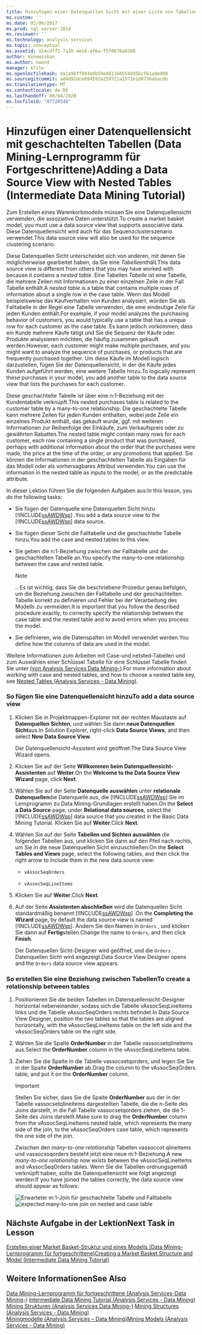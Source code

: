 ```yaml
---
title: Hinzufügen einer Datenquellen Sicht mit einer Liste von Tabellen (Data Mining-Lernprogramm für Fortgeschrittene) | Microsoft-Dokumentation
ms.custom: ''
ms.date: 03/06/2017
ms.prod: sql-server-2014
ms.reviewer: ''
ms.technology: analysis-services
ms.topic: conceptual
ms.assetid: a14cd7f1-7a10-4ec6-af6a-f5f0676a0308
author: minewiskan
ms.author: owend
manager: kfile
ms.openlocfilehash: da1a9bff093e0b59e9d1166554d95bcf61aded08
ms.sourcegitcommit: ad4d92dce894592a259721a1571b1d8736abacdb
ms.translationtype: MT
ms.contentlocale: de-DE
ms.lasthandoff: 08/04/2020
ms.locfileid: "87720548"
---
```

# <a name="adding-a-data-source-view-with-nested-tables-intermediate-data-mining-tutorial"></a><span data-ttu-id="51216-102">Hinzufügen einer Datenquellensicht mit geschachtelten Tabellen (Data Mining-Lernprogramm für Fortgeschrittene)</span><span class="sxs-lookup"><span data-stu-id="51216-102">Adding a Data Source View with Nested Tables (Intermediate Data Mining Tutorial)</span></span>
  <span data-ttu-id="51216-103">Zum Erstellen eines Warenkorbmodells müssen Sie eine Datenquellensicht verwenden, die assoziative Daten unterstützt.</span><span class="sxs-lookup"><span data-stu-id="51216-103">To create a market basket model, you must use a data source view that supports associative data.</span></span> <span data-ttu-id="51216-104">Diese Datenquellensicht wird auch für das Sequenzclusterszenario verwendet.</span><span class="sxs-lookup"><span data-stu-id="51216-104">This data source view will also be used for the sequence clustering scenario.</span></span>  
  
 <span data-ttu-id="51216-105">Diese Datenquellen Sicht unterscheidet sich von anderen, mit denen Sie möglicherweise gearbeitet haben, da Sie eine *Tabelle*enthält.</span><span class="sxs-lookup"><span data-stu-id="51216-105">This data source view is different from others that you may have worked with because it contains a *nested table*.</span></span> <span data-ttu-id="51216-106">Eine Tabellen *Tabelle* ist eine Tabelle, die mehrere Zeilen mit Informationen zu einer einzelnen Zeile in der Fall Tabelle enthält.</span><span class="sxs-lookup"><span data-stu-id="51216-106">A *nested table* is a table that contains multiple rows of information about a single row in the case table.</span></span> <span data-ttu-id="51216-107">Wenn das Modell beispielsweise das Kaufverhalten von Kunden analysiert, würden Sie als Falltabelle in der Regel eine Tabelle verwenden, die eine eindeutige Zeile für jeden Kunden enthält.</span><span class="sxs-lookup"><span data-stu-id="51216-107">For example, if your model analyzes the purchasing behavior of customers, you would typically use a table that has a unique row for each customer as the case table.</span></span> <span data-ttu-id="51216-108">Es kann jedoch vorkommen, dass ein Kunde mehrere Käufe tätigt und Sie die Sequenz der Käufe oder Produkte analysieren möchten, die häufig zusammen gekauft werden.</span><span class="sxs-lookup"><span data-stu-id="51216-108">However, each customer might make multiple purchases, and you might want to analyze the sequence of purchases, or products that are frequently purchased together.</span></span> <span data-ttu-id="51216-109">Um diese Käufe im Modell logisch darzustellen, fügen Sie der Datenquellensicht, in der die Käufe jedes Kunden aufgeführt werden, eine weitere Tabelle hinzu.</span><span class="sxs-lookup"><span data-stu-id="51216-109">To logically represent these purchases in your model, you add another table to the data source view that lists the purchases for each customer.</span></span>  
  
 <span data-ttu-id="51216-110">Diese geschachtelte Tabelle ist über eine n:1-Beziehung mit der Kundentabelle verknüpft.</span><span class="sxs-lookup"><span data-stu-id="51216-110">This nested purchases table is related to the customer table by a many-to-one relationship.</span></span> <span data-ttu-id="51216-111">Die geschachtelte Tabelle kann mehrere Zeilen für jeden Kunden enthalten, wobei jede Zeile ein einzelnes Produkt enthält, das gekauft wurde, ggf. mit weiteren Informationen zur Reihenfolge der Einkäufe, zum Verkaufspreis oder zu gewährten Rabatten.</span><span class="sxs-lookup"><span data-stu-id="51216-111">The nested table might contain many rows for each customer, each row containing a single product that was purchased, perhaps with additional information about the order that the purchases were made, the price at the time of the order, or any promotions that applied.</span></span> <span data-ttu-id="51216-112">Sie können die Informationen in der geschachtelten Tabelle als Eingaben für das Modell oder als vorhersagbares Attribut verwenden.</span><span class="sxs-lookup"><span data-stu-id="51216-112">You can use the information in the nested table as inputs to the model, or as the predictable attribute.</span></span>  
  
 <span data-ttu-id="51216-113">In dieser Lektion führen Sie die folgenden Aufgaben aus:</span><span class="sxs-lookup"><span data-stu-id="51216-113">In this lesson, you do the following tasks:</span></span>  
  
-   <span data-ttu-id="51216-114">Sie fügen der Datenquelle eine Datenquellen Sicht hinzu [!INCLUDE[ssAWDWsp](../includes/ssawdwsp-md.md)] .</span><span class="sxs-lookup"><span data-stu-id="51216-114">You add a data source view to the [!INCLUDE[ssAWDWsp](../includes/ssawdwsp-md.md)] data source.</span></span>  
  
-   <span data-ttu-id="51216-115">Sie fügen dieser Sicht die Falltabelle und die geschachtelte Tabelle hinzu.</span><span class="sxs-lookup"><span data-stu-id="51216-115">You add the case and nested tables to this view.</span></span>  
  
-   <span data-ttu-id="51216-116">Sie geben die n:1-Beziehung zwischen der Falltabelle und der geschachtelten Tabelle an.</span><span class="sxs-lookup"><span data-stu-id="51216-116">You specify the many-to-one relationship between the case and nested table.</span></span>  
  
    > [!NOTE]  
    >  <span data-ttu-id="51216-117">.</span><span class="sxs-lookup"><span data-stu-id="51216-117">.</span></span> <span data-ttu-id="51216-118">Es ist wichtig, dass Sie die beschriebene Prozedur genau befolgen, um die Beziehung zwischen der Falltabelle und der geschachtelten Tabelle korrekt zu definieren und Fehler bei der Verarbeitung des Modells zu vermeiden.</span><span class="sxs-lookup"><span data-stu-id="51216-118">It is important that you follow the described procedure exactly, to correctly specify the relationship between the case table and the nested table and to avoid errors when you process the model.</span></span>  
  
-   <span data-ttu-id="51216-119">Sie definieren, wie die Datenspalten im Modell verwendet werden.</span><span class="sxs-lookup"><span data-stu-id="51216-119">You define how the columns of data are used in the model.</span></span>  
  
 <span data-ttu-id="51216-120">Weitere Informationen zum Arbeiten mit Case-und netsted-Tabellen und zum Auswählen einer Schlüssel Tabelle für eine Schlüssel Tabelle finden Sie unter [&#40;von Analysis Services Data Mining-&#41;](../../2014/analysis-services/data-mining/nested-tables-analysis-services-data-mining.md).</span><span class="sxs-lookup"><span data-stu-id="51216-120">For more information about working with case and nested tables, and how to choose a nested table key, see [Nested Tables &#40;Analysis Services - Data Mining&#41;](../../2014/analysis-services/data-mining/nested-tables-analysis-services-data-mining.md).</span></span>  
  
### <a name="to-add-a-data-source-view"></a><span data-ttu-id="51216-121">So fügen Sie eine Datenquellensicht hinzu</span><span class="sxs-lookup"><span data-stu-id="51216-121">To add a data source view</span></span>  
  
1.  <span data-ttu-id="51216-122">Klicken Sie in Projektmappen-Explorer mit der rechten Maustaste auf **Datenquellen Sichten**, und wählen Sie dann **neue Datenquellen Sicht**aus.</span><span class="sxs-lookup"><span data-stu-id="51216-122">In Solution Explorer, right-click **Data Source Views**, and then select **New Data Source View**.</span></span>  
  
     <span data-ttu-id="51216-123">Der Datenquellensicht-Assistent wird geöffnet.</span><span class="sxs-lookup"><span data-stu-id="51216-123">The Data Source View Wizard opens.</span></span>  
  
2.  <span data-ttu-id="51216-124">Klicken Sie auf der Seite **Willkommen beim Datenquellensicht-Assistenten** auf **Weiter**.</span><span class="sxs-lookup"><span data-stu-id="51216-124">On the **Welcome to the Data Source View Wizard** page, click **Next**.</span></span>  
  
3.  <span data-ttu-id="51216-125">Wählen Sie auf der Seite **Datenquelle auswählen** unter **relationale Datenquellen**die Datenquelle aus, die [!INCLUDE[ssAWDWsp](../includes/ssawdwsp-md.md)] Sie im Lernprogramm zu Data Mining-Grundlagen erstellt haben.</span><span class="sxs-lookup"><span data-stu-id="51216-125">On the **Select a Data Source** page, under **Relational data sources**, select the [!INCLUDE[ssAWDWsp](../includes/ssawdwsp-md.md)] data source that you created in the Basic Data Mining Tutorial.</span></span> <span data-ttu-id="51216-126">Klicken Sie auf **Weiter**.</span><span class="sxs-lookup"><span data-stu-id="51216-126">Click **Next**.</span></span>  
  
4.  <span data-ttu-id="51216-127">Wählen Sie auf der Seite **Tabellen und Sichten auswählen** die folgenden Tabellen aus, und klicken Sie dann auf den Pfeil nach rechts, um Sie in die neue Datenquellen Sicht einzuschließen:</span><span class="sxs-lookup"><span data-stu-id="51216-127">On the **Select Tables and Views** page, select the following tables, and then click the right arrow to include them in the new data source view:</span></span>  
  
    -   `vAssocSeqOrders`  
  
    -   `vAssocSeqLineItems`  
  
5.  <span data-ttu-id="51216-128">Klicken Sie auf **Weiter**.</span><span class="sxs-lookup"><span data-stu-id="51216-128">Click **Next**.</span></span>  
  
6.  <span data-ttu-id="51216-129">Auf der Seite **Assistenten abschließen** wird die Datenquellen Sicht standardmäßig benannt [!INCLUDE[ssAWDWsp](../includes/ssawdwsp-md.md)] .</span><span class="sxs-lookup"><span data-stu-id="51216-129">On the **Completing the Wizard** page, by default the data source view is named [!INCLUDE[ssAWDWsp](../includes/ssawdwsp-md.md)].</span></span> <span data-ttu-id="51216-130">Ändern Sie den Namen in `Orders` , und klicken Sie dann auf **Fertig**stellen.</span><span class="sxs-lookup"><span data-stu-id="51216-130">Change the name to `Orders`, and then click **Finish**.</span></span>  
  
     <span data-ttu-id="51216-131">Der Datenquellen Sicht-Designer wird geöffnet, und die `Orders` Datenquellen Sicht wird angezeigt.</span><span class="sxs-lookup"><span data-stu-id="51216-131">Data Source View Designer opens and the `Orders` data source view appears.</span></span>  
  
### <a name="to-create-a-relationship-between-tables"></a><span data-ttu-id="51216-132">So erstellen Sie eine Beziehung zwischen Tabellen</span><span class="sxs-lookup"><span data-stu-id="51216-132">To create a relationship between tables</span></span>  
  
1.  <span data-ttu-id="51216-133">Positionieren Sie die beiden Tabellen im Datenquellensicht-Designer horizontal nebeneinander, sodass sich die Tabelle vAssocSeqLineItems links und die Tabelle vAssocSeqOrders rechts befindet.</span><span class="sxs-lookup"><span data-stu-id="51216-133">In Data Source View Designer, position the two tables so that the tables are aligned horizontally, with the vAssocSeqLineItems table on the left side and the vAssocSeqOrders table on the right side.</span></span>  
  
2.  <span data-ttu-id="51216-134">Wählen Sie die Spalte **OrderNumber** in der Tabelle vassocsetqlineitems aus.</span><span class="sxs-lookup"><span data-stu-id="51216-134">Select the **OrderNumber** column in the vAssocSeqLineItems table.</span></span>  
  
3.  <span data-ttu-id="51216-135">Ziehen Sie die Spalte in die Tabelle vassocsetqorders, und legen Sie Sie in der Spalte **OrderNumber** ab.</span><span class="sxs-lookup"><span data-stu-id="51216-135">Drag the column to the vAssocSeqOrders table, and put it on the **OrderNumber** column.</span></span>  
  
    > [!IMPORTANT]  
    >  <span data-ttu-id="51216-136">Stellen Sie sicher, dass Sie die Spalte **OrderNumber** aus der in der Tabelle vassocsetqlineitems dargestellten Tabelle, die die n-Seite des Joins darstellt, in die Fall Tabelle vassocsetqorders ziehen, die die 1-Seite des Joins darstellt.</span><span class="sxs-lookup"><span data-stu-id="51216-136">Make sure to drag the **OrderNumber** column from the vAssocSeqLineItems nested table, which represents the many side of the join, to the vAssocSeqOrders case table, which represents the one side of the join.</span></span>  
  
     <span data-ttu-id="51216-137">Zwischen den *many-to-one relationship* Tabellen vassoccot qlineitems und vassocssqorders besteht jetzt eine neue m:1-Beziehung.</span><span class="sxs-lookup"><span data-stu-id="51216-137">A new *many-to-one relationship* now exists between the vAssocSeqLineItems and vAssocSeqOrders tables.</span></span> <span data-ttu-id="51216-138">Wenn Sie die Tabellen ordnungsgemäß verknüpft haben, sollte die Datenquellensicht wie folgt angezeigt werden:</span><span class="sxs-lookup"><span data-stu-id="51216-138">If you have joined the tables correctly, the data source view should appear as follows:</span></span>  
  
     <span data-ttu-id="51216-139">![Erwarteter m:1-Join für geschachtelte Tabelle und Falltabelle](../../2014/tutorials/media/dsv-nestedjoin-illustration.gif "Erwarteter m:1-Join für geschachtelte Tabelle und Falltabelle")</span><span class="sxs-lookup"><span data-stu-id="51216-139">![expected many-to-one join on nested and case table](../../2014/tutorials/media/dsv-nestedjoin-illustration.gif "expected many-to-one join on nested and case table")</span></span>  
  
## <a name="next-task-in-lesson"></a><span data-ttu-id="51216-140">Nächste Aufgabe in der Lektion</span><span class="sxs-lookup"><span data-stu-id="51216-140">Next Task in Lesson</span></span>  
 [<span data-ttu-id="51216-141">Erstellen einer Market Basket-Struktur und eines Modells &#40;Data Mining-Lernprogramm für fortgeschrittene&#41;</span><span class="sxs-lookup"><span data-stu-id="51216-141">Creating a Market Basket Structure and Model &#40;Intermediate Data Mining Tutorial&#41;</span></span>](../../2014/tutorials/creating-a-market-basket-structure-and-model-intermediate-data-mining-tutorial.md)  
  
## <a name="see-also"></a><span data-ttu-id="51216-142">Weitere Informationen</span><span class="sxs-lookup"><span data-stu-id="51216-142">See Also</span></span>  
 <span data-ttu-id="51216-143">[Data Mining-Lernprogramm für fortgeschrittene &#40;Analysis Services-Data Mining-&#41;](../../2014/tutorials/intermediate-data-mining-tutorial-analysis-services-data-mining.md) </span><span class="sxs-lookup"><span data-stu-id="51216-143">[Intermediate Data Mining Tutorial &#40;Analysis Services - Data Mining&#41;](../../2014/tutorials/intermediate-data-mining-tutorial-analysis-services-data-mining.md) </span></span>  
 <span data-ttu-id="51216-144">[Mining Strukturen &#40;Analysis Services Data Mining-&#41;](../../2014/analysis-services/data-mining/mining-structures-analysis-services-data-mining.md) </span><span class="sxs-lookup"><span data-stu-id="51216-144">[Mining Structures &#40;Analysis Services - Data Mining&#41;](../../2014/analysis-services/data-mining/mining-structures-analysis-services-data-mining.md) </span></span>  
 [<span data-ttu-id="51216-145">Miningmodelle &#40;Analysis Services – Data Mining&#41;</span><span class="sxs-lookup"><span data-stu-id="51216-145">Mining Models &#40;Analysis Services - Data Mining&#41;</span></span>](../../2014/analysis-services/data-mining/mining-models-analysis-services-data-mining.md)  
  
  
